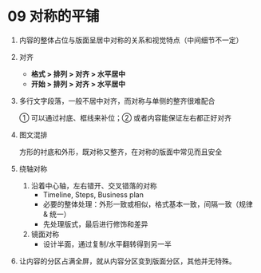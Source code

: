 # 09  对称的平铺

1. 内容的整体占位与版面呈居中对称的关系和视觉特点（中间细节不一定）

2. 对齐

   - **格式 > 排列 > 对齐 > 水平居中**
   - **开始 > 排列 > 对齐 > 水平居中**

3. 多行文字段落，一般不居中对齐，而对称与单侧的整齐很难配合

   ① 可以通过衬底、框线来补位；② 或者内容能保证左右都正好对齐

4. 图文混排

   方形的衬底和外形，既对称又整齐，在对称的版面中常见而且安全

5. 绕轴对称

   1. 沿着中心轴，左右错开、交叉错落的对称
      - Timeline, Steps, Business plan
      - 必要的整体处理：外形一致或相似，格式基本一致，间隔一致（规律 & 统一）
      - 先处理版式，最后进行修饰和差异
   2. 镜面对称
      - 设计半面，通过复制/水平翻转得到另一半

6. 让内容的分区占满全屏，就从内容分区变到版面分区，其他并无特殊。